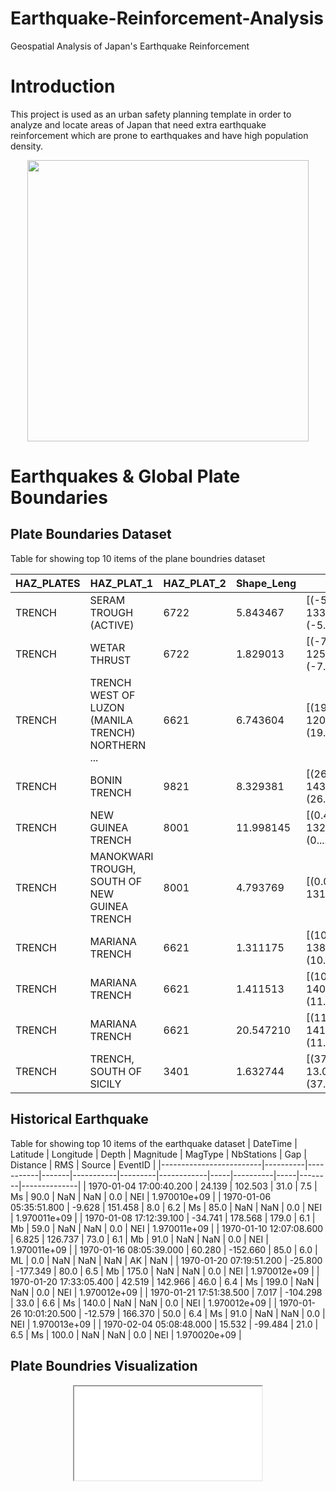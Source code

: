 # Earthquake-Reinforcement-Analysis
Geospatial Analysis of Japan's Earthquake Reinforcement

# Introduction

This project is used as an urban safety planning template in order to analyze and locate areas of Japan that need extra earthquake reinforcement which are prone to earthquakes and have high population density.

<center>
<img src="https://i.imgur.com/Kuh9gPj.png" width="450"><br/>
</center>

# Earthquakes & Global Plate Boundaries
## Plate Boundaries Dataset
Table for showing top 10 items of the plane boundries dataset

| HAZ_PLATES 	| HAZ_PLAT_1                                        	| HAZ_PLAT_2 	| Shape_Leng 	| coordinates                                       	|
|------------	|---------------------------------------------------	|------------	|------------	|---------------------------------------------------	|
| TRENCH     	| SERAM TROUGH (ACTIVE)                             	| 6722       	| 5.843467   	| [(-5.444200361999947, 133.6808931800001), (-5.... 	|
| TRENCH     	| WETAR THRUST                                      	| 6722       	| 1.829013   	| [(-7.760600482999962, 125.47879802900002), (-7... 	|
| TRENCH     	| TRENCH WEST OF LUZON (MANILA TRENCH) NORTHERN ... 	| 6621       	| 6.743604   	| [(19.817899819000047, 120.09999798800004), (19... 	|
| TRENCH     	| BONIN TRENCH                                      	| 9821       	| 8.329381   	| [(26.175899215000072, 143.20620700100005), (26... 	|
| TRENCH     	| NEW GUINEA TRENCH                                 	| 8001       	| 11.998145  	| [(0.41880004000006466, 132.8273013480001), (0.... 	|
| TRENCH     	| MANOKWARI TROUGH, SOUTH OF NEW GUINEA TRENCH      	| 8001       	| 4.793769   	| [(0.011499698000022818, 131.3704988940001), (-... 	|
| TRENCH     	| MARIANA TRENCH                                    	| 6621       	| 1.311175   	| [(10.99269965800005, 138.9326936230001), (10.9... 	|
| TRENCH     	| MARIANA TRENCH                                    	| 6621       	| 1.411513   	| [(10.981199960000026, 140.2427066990001), (11.... 	|
| TRENCH     	| MARIANA TRENCH                                    	| 6621       	| 20.547210  	| [(11.08020016100005, 141.6506960370001), (11.2... 	|
| TRENCH     	| TRENCH, SOUTH OF SICILY                           	| 3401       	| 1.632744   	| [(37.47190102600007, 13.071900020000044), (37.... 	|

## Historical Earthquake
Table for showing top 10 items of the earthquake dataset
| DateTime                | Latitude | Longitude | Depth | Magnitude | MagType | NbStations | Gap | Distance | RMS | Source | EventID      |
|-------------------------|----------|-----------|-------|-----------|---------|------------|-----|----------|-----|--------|--------------|
| 1970-01-04 17:00:40.200 | 24.139   | 102.503   | 31.0  | 7.5       | Ms      | 90.0       | NaN | NaN      | 0.0 | NEI    | 1.970010e+09 |
| 1970-01-06 05:35:51.800 | -9.628   | 151.458   | 8.0   | 6.2       | Ms      | 85.0       | NaN | NaN      | 0.0 | NEI    | 1.970011e+09 |
| 1970-01-08 17:12:39.100 | -34.741  | 178.568   | 179.0 | 6.1       | Mb      | 59.0       | NaN | NaN      | 0.0 | NEI    | 1.970011e+09 |
| 1970-01-10 12:07:08.600 | 6.825    | 126.737   | 73.0  | 6.1       | Mb      | 91.0       | NaN | NaN      | 0.0 | NEI    | 1.970011e+09 |
| 1970-01-16 08:05:39.000 | 60.280   | -152.660  | 85.0  | 6.0       | ML      | 0.0        | NaN | NaN      | NaN | AK     | NaN          |
| 1970-01-20 07:19:51.200 | -25.800  | -177.349  | 80.0  | 6.5       | Mb      | 175.0      | NaN | NaN      | 0.0 | NEI    | 1.970012e+09 |
| 1970-01-20 17:33:05.400 | 42.519   | 142.966   | 46.0  | 6.4       | Ms      | 199.0      | NaN | NaN      | 0.0 | NEI    | 1.970012e+09 |
| 1970-01-21 17:51:38.500 | 7.017    | -104.298  | 33.0  | 6.6       | Ms      | 140.0      | NaN | NaN      | 0.0 | NEI    | 1.970012e+09 |
| 1970-01-26 10:01:20.500 | -12.579  | 166.370   | 50.0  | 6.4       | Ms      | 91.0       | NaN | NaN      | 0.0 | NEI    | 1.970013e+09 |
| 1970-02-04 05:08:48.000 | 15.532   | -99.484   | 21.0  | 6.5       | Ms      | 100.0      | NaN | NaN      | 0.0 | NEI    | 1.970020e+09 |

## Plate Boundries Visualization
<center>
<figure class="Plane Visualization">
<iframe src="file:///C:/Users/srideep%20ctr%20maulik/Downloads/q_1.html"></iframe>
</figure>
</center>
